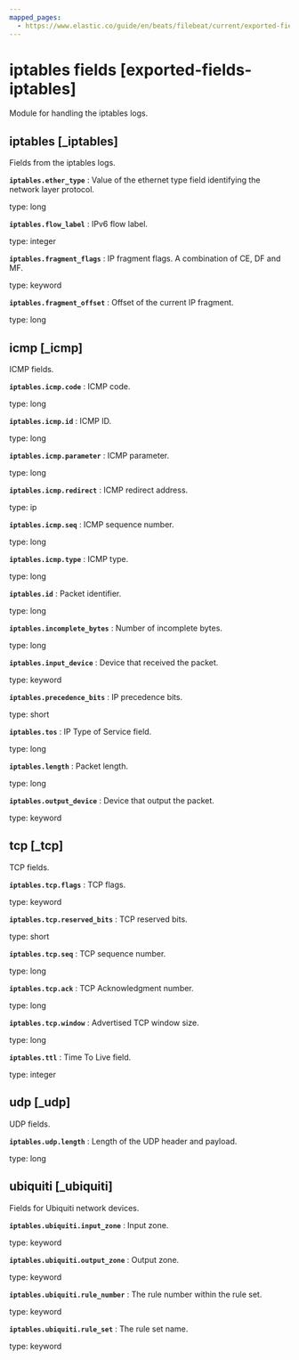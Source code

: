 ```yaml
---
mapped_pages:
  - https://www.elastic.co/guide/en/beats/filebeat/current/exported-fields-iptables.html
---
```


# iptables fields [exported-fields-iptables]

Module for handling the iptables logs.


## iptables [_iptables]

Fields from the iptables logs.


**`iptables.ether_type`**
:   Value of the ethernet type field identifying the network layer protocol.

type: long


**`iptables.flow_label`**
:   IPv6 flow label.

type: integer


**`iptables.fragment_flags`**
:   IP fragment flags. A combination of CE, DF and MF.

type: keyword


**`iptables.fragment_offset`**
:   Offset of the current IP fragment.

type: long


## icmp [_icmp]

ICMP fields.


**`iptables.icmp.code`**
:   ICMP code.

type: long


**`iptables.icmp.id`**
:   ICMP ID.

type: long


**`iptables.icmp.parameter`**
:   ICMP parameter.

type: long


**`iptables.icmp.redirect`**
:   ICMP redirect address.

type: ip


**`iptables.icmp.seq`**
:   ICMP sequence number.

type: long


**`iptables.icmp.type`**
:   ICMP type.

type: long


**`iptables.id`**
:   Packet identifier.

type: long


**`iptables.incomplete_bytes`**
:   Number of incomplete bytes.

type: long


**`iptables.input_device`**
:   Device that received the packet.

type: keyword


**`iptables.precedence_bits`**
:   IP precedence bits.

type: short


**`iptables.tos`**
:   IP Type of Service field.

type: long


**`iptables.length`**
:   Packet length.

type: long


**`iptables.output_device`**
:   Device that output the packet.

type: keyword


## tcp [_tcp]

TCP fields.


**`iptables.tcp.flags`**
:   TCP flags.

type: keyword


**`iptables.tcp.reserved_bits`**
:   TCP reserved bits.

type: short


**`iptables.tcp.seq`**
:   TCP sequence number.

type: long


**`iptables.tcp.ack`**
:   TCP Acknowledgment number.

type: long


**`iptables.tcp.window`**
:   Advertised TCP window size.

type: long


**`iptables.ttl`**
:   Time To Live field.

type: integer


## udp [_udp]

UDP fields.


**`iptables.udp.length`**
:   Length of the UDP header and payload.

type: long


## ubiquiti [_ubiquiti]

Fields for Ubiquiti network devices.


**`iptables.ubiquiti.input_zone`**
:   Input zone.

type: keyword


**`iptables.ubiquiti.output_zone`**
:   Output zone.

type: keyword


**`iptables.ubiquiti.rule_number`**
:   The rule number within the rule set.

type: keyword


**`iptables.ubiquiti.rule_set`**
:   The rule set name.

type: keyword


